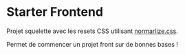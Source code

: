 # Starter Frontend 

Projet squelette avec les resets CSS utilisant [normarlize.css](https://github.com/necolas/normalize.css).

Permet de commencer un projet front sur de bonnes bases !

